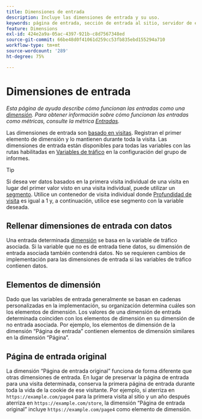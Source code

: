 ```yaml
---
title: Dimensiones de entrada
description: Incluye las dimensiones de entrada y su uso.
keywords: página de entrada, sección de entrada al sitio, servidor de entrada, conocimiento personalizado de entrada
feature: Dimensions
exl-id: 424e2a9a-05ac-4397-921b-c8d7567348ed
source-git-commit: 66be48d0f41061d259cc53fb835ebd155294a710
workflow-type: tm+mt
source-wordcount: '289'
ht-degree: 75%

---
```


# Dimensiones de entrada

*Esta página de ayuda describe cómo funcionan las entradas como una [dimensión](overview.md). Para obtener información sobre cómo funcionan las entradas como métricas, consulte la métrica [Entradas](../metrics/entries.md).*

Las dimensiones de entrada son [basado en visitas](../metrics/visits.md). Registran el primer elemento de dimensión y lo mantienen durante toda la visita. Las dimensiones de entrada están disponibles para todas las variables con las rutas habilitadas en [Variables de tráfico](/help/admin/admin/c-manage-report-suites/c-edit-report-suites/c-traffic-variables/traffic-var.md) en la configuración del grupo de informes.

>[!TIP]
>Si desea ver datos basados en la primera visita individual de una visita en lugar del primer valor visto en una visita individual, puede utilizar un [segmento](/help/components/segmentation/seg-overview.md). Utilice un contenedor de visita individual donde [Profundidad de visita](hit-depth.md) es igual a 1 y, a continuación, utilice ese segmento con la variable deseada.

## Rellenar dimensiones de entrada con datos

Una entrada determinada [dimensión](overview.md) se basa en la variable de tráfico asociada. Si la variable que no es de entrada tiene datos, su dimensión de entrada asociada también contendrá datos. No se requieren cambios de implementación para las dimensiones de entrada si las variables de tráfico contienen datos.

## Elementos de dimensión

Dado que las variables de entrada generalmente se basan en cadenas personalizadas en la implementación, su organización determina cuáles son los elementos de dimensión. Los valores de una dimensión de entrada determinada coinciden con los elementos de dimensión en su dimensión de no entrada asociada. Por ejemplo, los elementos de dimensión de la dimensión “Página de entrada” contienen elementos de dimensión similares en la dimensión “Página”.

## Página de entrada original

La dimensión “Página de entrada original” funciona de forma diferente que otras dimensiones de entrada. En lugar de preservar la página de entrada para una visita determinada, conserva la primera página de entrada durante toda la vida de la cookie de ese visitante. Por ejemplo, si aterriza en `https://example.com/page4` para la primera visita al sitio y un año después aterriza en `https://example.com/store`, la dimensión “Página de entrada original” incluye `https://example.com/page4` como elemento de dimensión.
